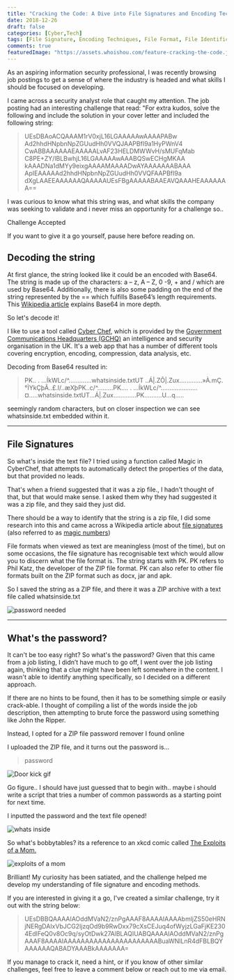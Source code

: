 ```yaml
---
title: "Cracking the Code: A Dive into File Signatures and Encoding Techniques"
date: 2018-12-26
draft: false
categories: [Cyber,Tech]
tags: [File Signature, Encoding Techniques, File Format, File Identification, Hexadeciminal, ASCII, Unicode, ZIP, Cracking, Code]
comments: true
featuredImage: "https://assets.whoishou.com/feature-cracking-the-code.jpg"
---
```

As an aspiring information security professional, I was recently browsing job postings to get a sense of where the industry is headed and what skills I should be focused on developing.

I came across a security analyst role that caught my attention. The job posting had an interesting challenge that read: "For extra kudos, solve the following and include the solution in your cover letter and included the following string:

> UEsDBAoACQAAAM1rV0xjL16LGAAAAAwAAAAPABw
> Ad2hhdHNpbnNpZGUudHh0VVQJAAPBfI9a1HyPWnV4
> CwABBAAAAAAEAAAAALvAF23HELDMWWvH/sMUFqMab
> C8PE+ZY/lBLBwhjL16LGAAAAAwAAABQSwECHgMKAA
> kAAADNa1dMYy9eixgAAAAMAAAADwAYAAAAAAABAAA
> ApIEAAAAAd2hhdHNpbnNpZGUudHh0VVQFAAPBfI9a
> dXgLAAEEAAAAAAQAAAAAUEsFBgAAAAABAAEAVQAAAHEAAAAAAA==

I was curious to know what this string was, and what skills the company was seeking to validate and i never miss an opportunity for a challenge so..

Challenge Accepted

If you want to give it a go yourself, pause here before reading on.

## Decoding the string

At first glance, the string looked like it could be an encoded with Base64. The string is made up of the characters: a – z, A – Z, 0 -9, + and / which are used by Base64. Additionally, there is also some padding on the end of the string represented by the == which fulfills Base64’s length requirements. This [Wikipedia article](https://en.wikipedia.org/wiki/Base64) explains Base64 in more depth.

So let's decode it!

I like to use a tool called [Cyber Chef](https://gchq.github.io/CyberChef/), which is provided by the [Government Communications Headquarters (GCHQ)](https://www.gchq.gov.uk/) an intelligence and security organisation in the UK. It's a web app that has a number of different tools covering encryption, encoding, compression, data analysis, etc.

Decoding from Base64 resulted in:

> PK..
> .	...ÍkWLc/^.............whatsinside.txtUT	..Á|.ZÔ|.Zux.............»À.mÇ.°ÌYkÇþÃ..£.l/..æXþPK..c/^.........PK....
> .	...ÍkWLc/^.....................¤.....whatsinside.txtUT...Á|.Zux.............PK..........U...q.....

seemingly random characters, but on closer inspection we can see whatsinside.txt embedded within it.

***

## File Signatures

So what's inside the text file? I tried using a function called Magic in CyberChef, that attempts to automatically detect the properties of the data, but that provided no leads.

That's when a friend suggested that it was a zip file., I hadn't thought of that, but that would make sense. I asked them why they had suggested it was a zip file, and they said they just did.

There should be a way to identify that the string is a zip file, I did some research into this and came across a Wikipedia article about [file signatures](https://en.wikipedia.org/wiki/List_of_file_signatures) (also referred to as [magic numbers](https://en.wikipedia.org/wiki/Magic_number_(programming)))

File formats when viewed as text are meaningless (most of the time), but on some occasions, the file signature has recognisable text which would allow you to discern what the file format is. The string starts with PK. PK refers to Phil Katz, the developer of the ZIP file format.
PK can also refer to other file formats built on the ZIP format such as docx, jar and apk.

So I saved the string as a ZIP file, and there it was a ZIP archive with a text file called whatsinside.txt

![password needed](https://assets.whoishou.com/password_needed.png)

***

## What's the password?

It can't be too easy right? So what's the password?
Given that this came from a job listing, I didn’t have much to go off, I went over the job listing again, thinking that a clue might have been left somewhere in the content.
I wasn't able to identify anything specifically, so I decided on a different approach.

If there are no hints to be found, then it has to be something simple or easily crack-able. I thought of compiling a list of the words inside the job description, then attempting to brute force the password using something like John the Ripper.

Instead, I opted for a ZIP file password remover I found online

I uploaded the ZIP file, and it turns out the password is…

> password

![Door kick gif](https://assets.whoishou.com/door-kick.gif)

Go figure.. I should have just guessed that to begin with.. maybe i should write a script that tries a number of common passwords as a starting point for next time.

I inputted the password and the text file opened!

![whats inside](https://assets.whoishou.com/whats_inside.png)

So what's bobbytables? its a reference to an xkcd comic called [The Exploits of a Mom.](https://xkcd.com/327/)

![exploits of a mom](https://assets.whoishou.com/exploits_of_a_mom.png)

Brilliant! My curiosity has been satiated, and the challenge helped me develop my understanding of file signature and encoding methods.

If you are interested in giving it a go, I've created a similar challenge, try it out with the string below:

>UEsDBBQAAAAIAOddMVaN2/znPgAAAF8AAAAIAAAAbmljZS50eHRNjNERgDAIxVbJCG2ljzqOd9b9RwDxx79cXsCEJuq4ofWyjzLGaFjKE2304EdlFeQ0v8Oc9q/syOtDwk27AlBLAQIUABQAAAAIAOddMVaN2/znPgAAAF8AAAAIAAAAAAAAAAAAAAAAAAAAAABuaWNlLnR4dFBLBQYAAAAAAQABADYAAABkAAAAAAA=

If you manage to crack it, need a hint, or if you know of other similar challenges, feel free to leave a comment below or reach out to me via email.

